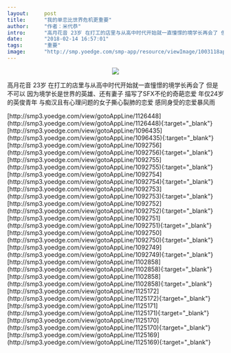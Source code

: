 ```yaml
---
layout:     post
title:      "我的单恋比世界危机更重要"
author:     "作者：米代恭"
intro:      "高月花音 23岁 在打工的店里与从高中时代开始就一直憧憬的境学长再会了 但是 不可以 因为境学长是世界的英雄、还有妻子 描写了SFX不伦的奇葩恋爱 年仅24岁的英俊青年 与痴汉且有心理问题的女子撕心裂肺的恋爱 感同身受的恋爱暴风雨"
date:       "2018-02-14 16:57:01"
tags:       "重要"
image:      "http://smp.yoedge.com/smp-app/resource/viewImage/1003118appline.png"
---
```

<div style="text-align: center">
<p><img src="http://smp.yoedge.com/smp-app/resource/viewImage/1003118appline.png"/></p>
</div>
<p class="post-meta">
<span>高月花音 23岁 在打工的店里与从高中时代开始就一直憧憬的境学长再会了 但是 不可以 因为境学长是世界的英雄、还有妻子 描写了SFX不伦的奇葩恋爱 年仅24岁的英俊青年 与痴汉且有心理问题的女子撕心裂肺的恋爱 感同身受的恋爱暴风雨</span>
</p>
[http://smp3.yoedge.com/view/gotoAppLine/1126448](http://smp3.yoedge.com/view/gotoAppLine/1126448){:target="_blank"}
[http://smp3.yoedge.com/view/gotoAppLine/1096435](http://smp3.yoedge.com/view/gotoAppLine/1096435){:target="_blank"}
[http://smp3.yoedge.com/view/gotoAppLine/1092756](http://smp3.yoedge.com/view/gotoAppLine/1092756){:target="_blank"}
[http://smp3.yoedge.com/view/gotoAppLine/1092755](http://smp3.yoedge.com/view/gotoAppLine/1092755){:target="_blank"}
[http://smp3.yoedge.com/view/gotoAppLine/1092754](http://smp3.yoedge.com/view/gotoAppLine/1092754){:target="_blank"}
[http://smp3.yoedge.com/view/gotoAppLine/1092753](http://smp3.yoedge.com/view/gotoAppLine/1092753){:target="_blank"}
[http://smp3.yoedge.com/view/gotoAppLine/1092752](http://smp3.yoedge.com/view/gotoAppLine/1092752){:target="_blank"}
[http://smp3.yoedge.com/view/gotoAppLine/1092751](http://smp3.yoedge.com/view/gotoAppLine/1092751){:target="_blank"}
[http://smp3.yoedge.com/view/gotoAppLine/1092750](http://smp3.yoedge.com/view/gotoAppLine/1092750){:target="_blank"}
[http://smp3.yoedge.com/view/gotoAppLine/1092749](http://smp3.yoedge.com/view/gotoAppLine/1092749){:target="_blank"}
[http://smp3.yoedge.com/view/gotoAppLine/1102858](http://smp3.yoedge.com/view/gotoAppLine/1102858){:target="_blank"}
[http://smp3.yoedge.com/view/gotoAppLine/1102858](http://smp3.yoedge.com/view/gotoAppLine/1102858){:target="_blank"}
[http://smp3.yoedge.com/view/gotoAppLine/1125172](http://smp3.yoedge.com/view/gotoAppLine/1125172){:target="_blank"}
[http://smp3.yoedge.com/view/gotoAppLine/1125171](http://smp3.yoedge.com/view/gotoAppLine/1125171){:target="_blank"}
[http://smp3.yoedge.com/view/gotoAppLine/1125170](http://smp3.yoedge.com/view/gotoAppLine/1125170){:target="_blank"}
[http://smp3.yoedge.com/view/gotoAppLine/1125169](http://smp3.yoedge.com/view/gotoAppLine/1125169){:target="_blank"}


